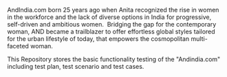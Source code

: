 AndIndia.com born 25 years ago when Anita recognized the rise in women in the workforce and the lack of diverse options in India for progressive, self-driven and ambitious women. ​
Bridging the gap for the contemporary woman, AND became a trailblazer to offer effortless global styles tailored for the urban lifestyle of today, that empowers the cosmopolitan multi-faceted woman.

This Repository stores the basic functionality testing of the "Andindia.com" including test plan, test scenario and test cases.
